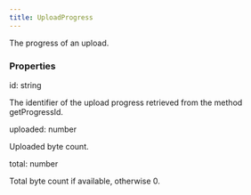 ```yaml
---
title: UploadProgress
---
```


The progress of an upload.

### Properties

<div class="flex flex-col gap-3"><div><div class="flex gap-2"><div class="font-mono p" id="p_id" data-anchor><span class="font-bold">id</span><span class="opacity-50">:</span> <span>string</span></div></div><div class="pl-3"><div class="no-margin">

The identifier of the upload progress retrieved from the method getProgressId.

</div></div></div><div><div class="flex gap-2"><div class="font-mono p" id="p_uploaded" data-anchor><span class="font-bold">uploaded</span><span class="opacity-50">:</span> <span>number</span></div></div><div class="pl-3"><div class="no-margin">

Uploaded byte count.

</div></div></div><div><div class="flex gap-2"><div class="font-mono p" id="p_total" data-anchor><span class="font-bold">total</span><span class="opacity-50">:</span> <span>number</span></div></div><div class="pl-3"><div class="no-margin">

Total byte count if available, otherwise 0.

</div></div></div></div>

